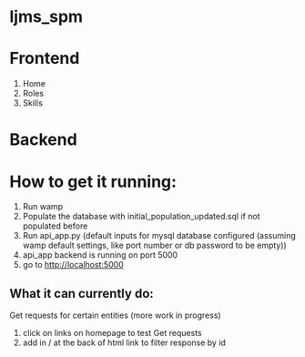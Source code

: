 # ljms_spm

# Frontend
<ol>
  <li>Home</li>
  <li>Roles</li>
  <li>Skills</li>
</ol>

# Backend
# How to get it running:
<ol>
  <li>Run wamp</li>
  <li>Populate the database with initial_population_updated.sql if not populated before</li>
  <li>Run api_app.py (default inputs for mysql database configured (assuming wamp default settings, like port number or db password to be empty))</li>
  <li>api_app backend is running on port 5000</li>
  <li>go to <a href="http://localhost:5000">http://localhost:5000</a></li>
</ol>

<h2>What it can currently do:</h2>
<p>Get requests for certain entities (more work in progress)</p>
<ol>
  <li>click on links on homepage to test Get requests</li>
  <li>add in /<id> at the back of html link to filter response by id</li>
</ol>
